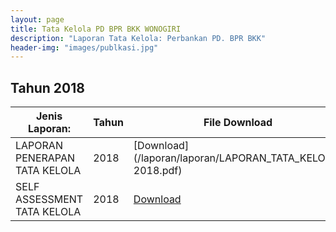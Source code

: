 ```yaml
---
layout: page
title: Tata Kelola PD BPR BKK WONOGIRI
description: "Laporan Tata Kelola: Perbankan PD. BPR BKK"
header-img: "images/publkasi.jpg"
---
```

## Tahun 2018

| Jenis Laporan:                            | Tahun | File Download |
------------------------------------------- | ------- | ------------- |
LAPORAN PENERAPAN TATA KELOLA				| 2018				| [Download](/laporan/laporan/LAPORAN_TATA_KELOLA_ 2018.pdf)
SELF ASSESSMENT TATA KELOLA                 | 2018				| [Download](/laporan/laporan//SELF_ASSESSMENT_2018.pdf)

